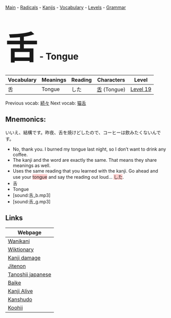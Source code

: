<style> bigfont {font-size: 100px}</style>
[Main](../README.md) -
[Radicals](../radicals.md) -
[Kanjis](../kanjis.md) -
[Vocabulary](../vocabulary.md) -
[Levels](../levels.md) -
[Grammar](../grammar.md)
# <bigfont> 舌</bigfont> - Tongue 

| Vocabulary | Meanings | Reading | Characters | Level |
| --- | --- | --- | --- | --- |
| 舌 | Tongue | した |  [舌](../kanjis/舌.md) (Tongue) | [Level 19](../levels/wk_level19.md) |

Previous vocab: [続々](続々.md) Next vocab: [猫舌](猫舌.md) 

## Mnemonics:
いいえ、結構です。昨夜、舌を焼けどしたので、コーヒーは飲みたくないんです。
* No, thank you. I burned my tongue last night, so I don’t want to drink any coffee.
* The kanji and the word are exactly the same. That means they share meanings as well.
* Uses the same reading that you learned with the kanji. Go ahead and use your <span style="background-color:#ffcccb"> tongue</span> and say the reading out loud... <span style="background-color:#ffcccb"> した</span>.
* 舌
* Tongue
* [sound:舌_b.mp3]
* [sound:舌_g.mp3]


## Links 

| Webpage |
| --- |
| [Wanikani          ](https://www.wanikani.com/kanji/舌) |
| [Wiktionary        ](https://en.wiktionary.org/wiki/舌) |
| [Kanji damage      ](http://www.kanjidamage.com/kanji/search?utf8=✓&q=舌) |
| [Jitenon           ](https://jitenon.com/kanji/舌) |
| [Tanoshii japanese ](https://www.tanoshiijapanese.com/dictionary/kanji.cfm?k=舌) |
| [Baike             ](https://baike.baidu.com/item/舌) |
| [Kanji Alive       ](https://app.kanjialive.com/舌) |
| [Kanshudo          ](https://www.kanshudo.com/searchmn?q=舌) |
| [Koohii            ](https://kanji.koohii.com/study/kanji/舌) |
